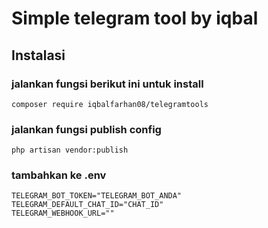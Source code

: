 # Simple telegram tool by iqbal

## Instalasi

### jalankan fungsi berikut ini untuk install

```
composer require iqbalfarhan08/telegramtools
```

### jalankan fungsi publish config

```
php artisan vendor:publish
```

### tambahkan ke .env

```
TELEGRAM_BOT_TOKEN="TELEGRAM_BOT_ANDA"
TELEGRAM_DEFAULT_CHAT_ID="CHAT_ID"
TELEGRAM_WEBHOOK_URL=""
```

